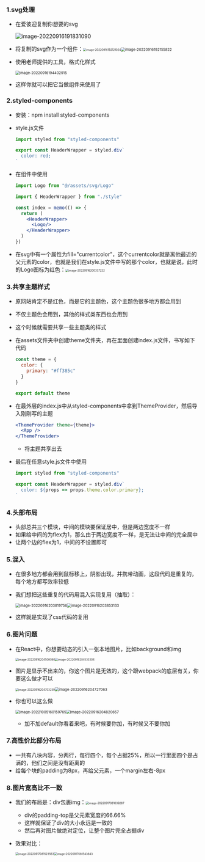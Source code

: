 ### 1.svg处理

- 在爱彼迎复制你想要的svg

  <img src="images/image-20220916191831090.png" alt="image-20220916191831090"  />

- 将复制的svg作为一个组件：<img src="images/image-20220916192121024.png" alt="image-20220916192121024" style="zoom: 50%;" /><img src="images/image-20220916192155822.png" alt="image-20220916192155822" style="zoom:67%;" />

- 使用老师提供的工具，格式化样式

  <img src="images/image-20220916194402915.png" alt="image-20220916194402915" style="zoom:67%;" />

- 这样你就可以把它当做组件来使用了

### 2.styled-components

- 安装：npm install styled-components

- style.js文件

  ```js
  import styled from "styled-components"
  
  export const HeaderWrapper = styled.div`
    color: red;
  `
  ```

- 在组件中使用

  ```jsx
  import Logo from "@/assets/svg/Logo"
  
  import { HeaderWrapper } from "./style"
  
  const index = memo(() => {
    return (
      <HeaderWrapper>
        <Logo/>
      </HeaderWrapper>
    )
  })
  ```

- 在svg中有一个属性为fill="currentcolor"，这个currentcolor就是离他最近的父元素的color，也就是我们在style.js文件中写的那个color，也就是说，此时的Logo图标为红色：<img src="images/image-20220916200337222.png" alt="image-20220916200337222" style="zoom: 50%;" />

### 3.共享主题样式

- 原网站肯定不是红色，而是它的主题色，这个主题色很多地方都会用到

- 不仅主题色会用到，其他的样式类东西也会用到

- 这个时候就需要共享一些主题类的样式

- 在assets文件夹中创建theme文件夹，再在里面创建index.js文件，书写如下代码

  ```js
  const theme = {
    color: {
      primary: "#ff385c"
    }
  }
  
  export default theme
  ```

- 在最外层的index.js中从styled-components中拿到ThemeProvider，然后导入刚刚写的主题

  ```jsx
  <ThemeProvider theme={theme}>
    <App />
  </ThemeProvider>
  ```

  - 将主题共享出去

- 最后在任意style.js文件中使用

  ```js
  import styled from "styled-components"
  
  export const HeaderWrapper = styled.div`
    color: ${props => props.theme.color.primary};
  `
  ```

### 4.头部布局

- 头部总共三个模块，中间的模块要保证居中，但是两边宽度不一样
- 如果给中间的为flex为1，那么由于两边宽度不一样，是无法让中间的完全居中
- 让两个边的flex为1，中间的不设置即可

### 5.混入

- 在很多地方都会用到鼠标移上，阴影出现，并携带动画，这段代码是重复的，每个地方都写效率较低

- 我们想把这些重复的代码用混入实现复用（抽取）：

  <img src="images/image-20220916203819756.png" alt="image-20220916203819756" style="zoom:67%;" /><img src="images/image-20220916203853133.png" alt="image-20220916203853133" style="zoom: 67%;" />

- 这样就是实现了css代码的复用

### 6.图片问题

- 在React中，你想要动态的引入一张本地图片，比如background和img

  <img src="images/image-20220916204508080.png" alt="image-20220916204508080" style="zoom:50%;" /><img src="images/image-20220916204533304.png" alt="image-20220916204533304" style="zoom:50%;" />

- 图片是显示不出来的，你这个图片是无效的，这个跟webpack的底层有关，你要这么做才可以

  <img src="images/image-20220916204703239.png" alt="image-20220916204703239" style="zoom: 50%;" /><img src="images/image-20220916204727063.png" alt="image-20220916204727063" style="zoom:67%;" />

- 你也可以这么做

  <img src="images/image-20221005160159765.png" alt="image-20221005160159765" style="zoom:67%;" /><img src="images/image-20220916204820657.png" alt="image-20220916204820657" style="zoom: 67%;" />
  
  - 加不加default你看着来吧，有时候要你加，有时候又不要你加

### 7.高性价比部分布局

- 一共有八块内容，分两行，每行四个，每个占据25%，所以一行里面四个是占满的，他们之间是没有距离的
- 给每个块的padding为8px，再给父元素，一个margin左右-8px

### 8.图片宽高比不一致

- 我们的布局是：div包裹img：<img src="images/image-20220917081039287.png" alt="image-20220917081039287" style="zoom: 50%;" />

  - div的padding-top是父元素宽度的66.66%
  - 这样就保证了div的大小永远是一致的
  - 然后再对图片做绝对定位，让整个图片完全占据div

- 效果对比：

  <img src="images/image-20220917081523563.png" alt="image-20220917081523563" style="zoom:50%;" /><img src="images/image-20220917081543643.png" alt="image-20220917081543643" style="zoom:50%;" />

